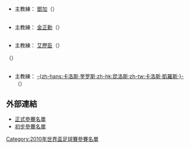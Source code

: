 ##

  -
    主教練： [鄧加](https://zh.wikipedia.org/wiki/鄧加 "wikilink")（）

##

  -
    主教練： [金正勳](../Page/金正勳.md "wikilink")（）

##

  -
    主教練： [艾歷臣](https://zh.wikipedia.org/wiki/艾歷臣 "wikilink")（）

（）

##

  -
    主教練： [-{zh-hans:卡洛斯·奎罗斯;zh-hk:昆洛斯;zh-tw:卡洛斯·凱羅斯;}-](https://zh.wikipedia.org/wiki/昆洛斯 "wikilink")（）

## 外部連結

  - [正式參賽名單](http://www.fifa.com/mm/document/tournament/competition/01/22/85/78/fwc_2010_squadlists.pdf)
  - [初步參賽名單](http://www.fifa.com/mm/document/tournament/competition/01/20/86/87/provisional1305.pdf)

[Category:2010年世界盃足球賽參賽名單](https://zh.wikipedia.org/wiki/Category:2010年世界盃足球賽參賽名單 "wikilink")